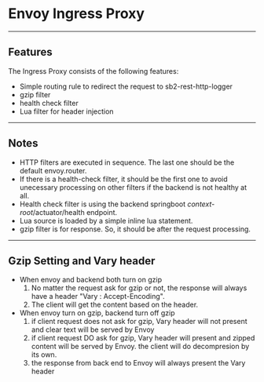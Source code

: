 # Envoy Ingress Proxy

---------------
## Features

The Ingress Proxy consists of the following features:
- Simple routing rule to redirect the request to sb2-rest-http-logger
- gzip filter
- health check filter
- Lua filter for header injection

---------------
## Notes
- HTTP filters are executed in sequence. The last one should be the default envoy.router.
- If there is a health-check filter, it should be the first one to avoid unecessary processing on other filters if the backend is not healthy at all.
- Health check filter is using the backend springboot _context-root_/actuator/health endpoint.
- Lua source is loaded by a simple inline lua statement.
- gzip filter is for response. So, it should be after the request processing.

---------------
## Gzip Setting and Vary header
- When envoy and backend both turn on gzip
  1. No matter the request ask for gzip or not, the response will always have a header "Vary : Accept-Encoding".
  2. The client will get the content based on the header.
- When envoy turn on gzip, backend turn off gzip
  1. if client request does not ask for gzip, Vary header will not present and clear text will be served by Envoy
  2. if client request DO ask for gzip, Vary header will present and zipped content will be served by Envoy. the client will do decompresion by its own.
  3. the response from back end to Envoy will always present the Vary header
